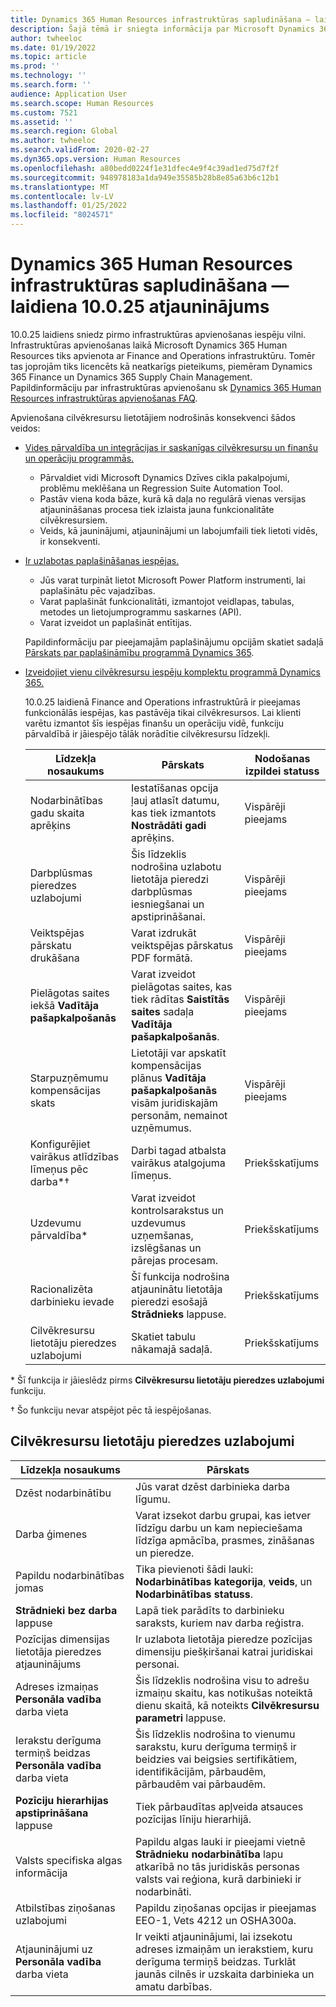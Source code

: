 ```yaml
---
title: Dynamics 365 Human Resources infrastruktūras sapludināšana — laidiena 10.0.25 atjauninājums
description: Šajā tēmā ir sniegta informācija par Microsoft Dynamics 365 Human Resources izlaidums 10.0.25, kas sniedz pirmo infrastruktūru apvienošanas iespēju vilni.
author: twheeloc
ms.date: 01/19/2022
ms.topic: article
ms.prod: ''
ms.technology: ''
ms.search.form: ''
audience: Application User
ms.search.scope: Human Resources
ms.custom: 7521
ms.assetid: ''
ms.search.region: Global
ms.author: twheeloc
ms.search.validFrom: 2020-02-27
ms.dyn365.ops.version: Human Resources
ms.openlocfilehash: a80bedd0224f1e31dfec4e9f4c39ad1ed75d7f2f
ms.sourcegitcommit: 948978183a1da949e35585b28b8e85a63b6c12b1
ms.translationtype: MT
ms.contentlocale: lv-LV
ms.lasthandoff: 01/25/2022
ms.locfileid: "8024571"
---
```

# <a name="dynamics-365-human-resources-infrastructure-merge---release-10025-update"></a>Dynamics 365 Human Resources infrastruktūras sapludināšana — laidiena 10.0.25 atjauninājums

10.0.25 laidiens sniedz pirmo infrastruktūras apvienošanas iespēju vilni. Infrastruktūras apvienošanas laikā Microsoft Dynamics 365 Human Resources tiks apvienota ar Finance and Operations infrastruktūru. Tomēr tas joprojām tiks licencēts kā neatkarīgs pieteikums, piemēram Dynamics 365 Finance un Dynamics 365 Supply Chain Management. Papildinformāciju par infrastruktūras apvienošanu sk [Dynamics 365 Human Resources infrastruktūras apvienošanas FAQ](../human-resources/hr-infrastructure-merge-faq.md).

Apvienošana cilvēkresursu lietotājiem nodrošinās konsekvenci šādos veidos:

- [Vides pārvaldība un integrācijas ir saskanīgas cilvēkresursu un finanšu un operāciju programmās.](/dynamics365-release-plan/2021wave2/human-resources/dynamics365-human-resources/consistent-environment-management-integrations-between-human-resources-finance-operations-apps)

    - Pārvaldiet vidi Microsoft Dynamics Dzīves cikla pakalpojumi, problēmu meklēšana un Regression Suite Automation Tool.
    - Pastāv viena koda bāze, kurā kā daļa no regulārā vienas versijas atjaunināšanas procesa tiek izlaista jauna funkcionalitāte cilvēkresursiem.
    - Veids, kā jauninājumi, atjauninājumi un labojumfaili tiek lietoti vidēs, ir konsekventi.

- [Ir uzlabotas paplašināšanas iespējas.](/dynamics365-release-plan/2021wave2/human-resources/dynamics365-human-resources/improve-extensibility-options.md)

    - Jūs varat turpināt lietot Microsoft Power Platform instrumenti, lai paplašinātu pēc vajadzības.
    - Varat paplašināt funkcionalitāti, izmantojot veidlapas, tabulas, metodes un lietojumprogrammu saskarnes (API).
    - Varat izveidot un paplašināt entītijas.

    Papildinformāciju par pieejamajām paplašinājumu opcijām skatiet sadaļā [Pārskats par paplašināmību programmā Dynamics 365](../fin-ops-core/dev-itpro/extensibility/extensibility-home-page.md).

- [Izveidojiet vienu cilvēkresursu iespēju komplektu programmā Dynamics 365.](/dynamics365-release-plan/2021wave2/human-resources/create-one-set-human-resources-capabilities-within-dynamics-365.md)

    10.0.25 laidienā Finance and Operations infrastruktūrā ir pieejamas funkcionālās iespējas, kas pastāvēja tikai cilvēkresursos. Lai klienti varētu izmantot šīs iespējas finanšu un operāciju vidē, funkciju pārvaldībā ir jāiespējo tālāk norādītie cilvēkresursu līdzekļi.

    | Līdzekļa nosaukums | Pārskats | Nodošanas izpildei statuss | 
    |--------------|----------|----------------| 
    | Nodarbinātības gadu skaita aprēķins | Iestatīšanas opcija ļauj atlasīt datumu, kas tiek izmantots **Nostrādāti gadi** aprēķins. | Vispārēji pieejams | 
    | Darbplūsmas pieredzes uzlabojumi | Šis līdzeklis nodrošina uzlabotu lietotāja pieredzi darbplūsmas iesniegšanai un apstiprināšanai. | Vispārēji pieejams | 
    | Veiktspējas pārskatu drukāšana | Varat izdrukāt veiktspējas pārskatus PDF formātā. | Vispārēji pieejams | 
    | Pielāgotas saites iekšā **Vadītāja pašapkalpošanās** | Varat izveidot pielāgotas saites, kas tiek rādītas **Saistītās saites** sadaļa **Vadītāja pašapkalpošanās**. | Vispārēji pieejams | 
    | Starpuzņēmumu kompensācijas skats | Lietotāji var apskatīt kompensācijas plānus **Vadītāja pašapkalpošanās** visām juridiskajām personām, nemainot uzņēmumus. | Vispārēji pieejams | 
    | Konfigurējiet vairākus atlīdzības līmeņus pēc darba\*&dagger; | Darbi tagad atbalsta vairākus atalgojuma līmeņus. | Priekšskatījums | 
    | Uzdevumu pārvaldība\* | Varat izveidot kontrolsarakstus un uzdevumus uzņemšanas, izslēgšanas un pārejas procesam. | Priekšskatījums | 
    | Racionalizēta darbinieku ievade | Šī funkcija nodrošina atjauninātu lietotāja pieredzi esošajā **Strādnieks** lappuse. | Priekšskatījums | 
    | Cilvēkresursu lietotāju pieredzes uzlabojumi | Skatiet tabulu nākamajā sadaļā.  | Priekšskatījums | 

\* Šī funkcija ir jāieslēdz pirms **Cilvēkresursu lietotāju pieredzes uzlabojumi** funkciju.

&dagger; Šo funkciju nevar atspējot pēc tā iespējošanas.

## <a name="human-resource-user-experience-enhancements"></a>Cilvēkresursu lietotāju pieredzes uzlabojumi

| Līdzekļa nosaukums | Pārskats | 
|--------------|----------| 
| Dzēst nodarbinātību | Jūs varat dzēst darbinieka darba līgumu. | 
| Darba ģimenes | Varat izsekot darbu grupai, kas ietver līdzīgu darbu un kam nepieciešama līdzīga apmācība, prasmes, zināšanas un pieredze. | 
| Papildu nodarbinātības jomas | Tika pievienoti šādi lauki: **Nodarbinātības kategorija**, **veids**, un **Nodarbinātības statuss**. | 
| **Strādnieki bez darba** lappuse | Lapā tiek parādīts to darbinieku saraksts, kuriem nav darba reģistra. | 
| Pozīcijas dimensijas lietotāja pieredzes atjauninājums | Ir uzlabota lietotāja pieredze pozīcijas dimensiju piešķiršanai katrai juridiskai personai. | 
| Adreses izmaiņas **Personāla vadība** darba vieta | Šis līdzeklis nodrošina visu to adrešu izmaiņu skaitu, kas notikušas noteiktā dienu skaitā, kā noteikts **Cilvēkresursu parametri** lappuse. | 
| Ierakstu derīguma termiņš beidzas **Personāla vadība** darba vieta | Šis līdzeklis nodrošina to vienumu sarakstu, kuru derīguma termiņš ir beidzies vai beigsies sertifikātiem, identifikācijām, pārbaudēm, pārbaudēm vai pārbaudēm. | 
| **Pozīciju hierarhijas apstiprināšana** lappuse | Tiek pārbaudītas apļveida atsauces pozīcijas līniju hierarhijā. | 
| Valsts specifiska algas informācija | Papildu algas lauki ir pieejami vietnē **Strādnieku nodarbinātība** lapu atkarībā no tās juridiskās personas valsts vai reģiona, kurā darbinieki ir nodarbināti. | 
| Atbilstības ziņošanas uzlabojumi | Papildu ziņošanas opcijas ir pieejamas EEO-1, Vets 4212 un OSHA300a. | 
| Atjauninājumi uz **Personāla vadība** darba vieta | Ir veikti atjauninājumi, lai izsekotu adreses izmaiņām un ierakstiem, kuru derīguma termiņš beidzas. Turklāt jaunās cilnēs ir uzskaita darbinieka un amatu darbības. | 
